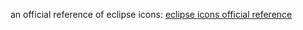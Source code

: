an official reference of eclipse icons: [eclipse icons official reference](https://help.eclipse.org/2019-06/index.jsp?topic=/org.eclipse.jdt.doc.user/reference/ref-icons.htm)
